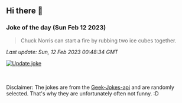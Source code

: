 ## Hi there 👋

### Joke of the day (Sun Feb 12 2023)
<!-- joke -->
>Chuck Norris can start a fire by rubbing two ice cubes together.
<!-- /joke -->

*Last update: Sun, 12 Feb 2023 00:48:34 GMT*

[![Update joke](https://github.com/nclskfm/nclskfm/actions/workflows/joke.yml/badge.svg)](https://github.com/nclskfm/nclskfm/actions/workflows/joke.yml)

<br><br>
Disclaimer: The jokes are from the [Geek-Jokes-api](https://github.com/sameerkumar18/geek-joke-api) and are randomly selected. That's why they are unfortunately often not funny. :D
